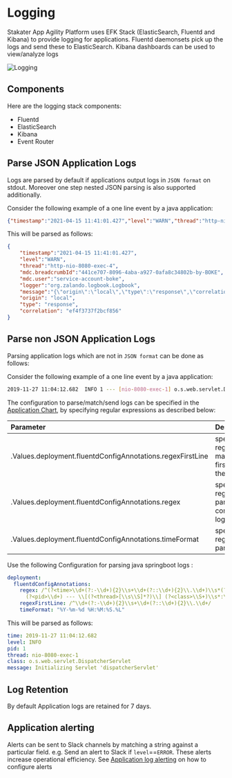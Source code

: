 # Logging

Stakater App Agility Platform uses EFK Stack (ElasticSearch, Fluentd and Kibana) to provide logging for applications. Fluentd daemonsets pick up the logs and send these to ElasticSearch. Kibana dashboards can be used to view/analyze logs

![Logging](./images/logging.jpg)

## Components

Here are the logging stack components:

- Fluentd
- ElasticSearch
- Kibana
- Event Router

## Parse JSON Application Logs

Logs are parsed by default if applications output logs in `JSON format` on stdout. Moreover one step nested JSON parsing is also supported additionally.

Consider the following example of a one line event by a java application:

```json
{"timestamp":"2021-04-15 11:41:01.427","level":"WARN","thread":"http-nio-8080-exec-4","mdc":{"breadcrumbId":"441ce707-8096-4aba-a927-0afa8c34802b-by-BOKE","user":"service-account-boke"},"logger":"org.zalando.logbook.Logbook","message":"{\"origin\":\"local\",\"type\":\"response\",\"correlation\":\"ef4f3737f2bcf856\"}"}
```

This will be parsed as follows:

```json
{
    "timestamp":"2021-04-15 11:41:01.427",
    "level":"WARN",
    "thread":"http-nio-8080-exec-4",
    "mdc.breadcrumbId":"441ce707-8096-4aba-a927-0afa8c34802b-by-BOKE",
    "mdc.user":"service-account-boke",
    "logger":"org.zalando.logbook.Logbook",
    "message":"{\"origin\":\"local\",\"type\":\"response\",\"correlation\":\"ef4f3737f2bcf856\"}",
    "origin": "local",
    "type": "response",
    "correlation": "ef4f3737f2bcf856"
}
```

## Parse non JSON Application Logs

Parsing application logs which are not in `JSON format` can be done as follows:

Consider the following example of a one line event by a java application:

```sh
2019-11-27 11:04:12.682  INFO 1 --- [nio-8080-exec-1] o.s.web.servlet.DispatcherServlet        : Initializing Servlet 'dispatcherServlet'
```

The configuration to parse/match/send logs can be specified in the [Application Chart](https://github.com/stakater-charts/application), by specifying regular expressions as described below:

| Parameter | Description |
|:---|:---|
|.Values.deployment.fluentdConfigAnnotations.regexFirstLine|specify the regex to match the first line of the log|
|.Values.deployment.fluentdConfigAnnotations.regex|specify the regex to parse the complete log entry|
|.Values.deployment.fluentdConfigAnnotations.timeFormat|specify the regex to parse time|

Use the following Configuration for parsing java springboot logs :

```yaml
deployment:
  fluentdConfigAnnotations:
    regex: /^(?<time>\\d+(?:-\\d+){2}\\s+\\d+(?::\\d+){2}\\.\\d+)\\s*(?<level>\\S+)
      (?<pid>\\d+) --- \\[(?<thread>[\\s\\S]*?)\\] (?<class>\\S+)\\s*:\\s*(?<message>[\\s\\S]*?)(?=\\g<time>|\\Z)/
    regexFirstLine: /^\\d+(?:-\\d+){2}\\s+\\d+(?::\\d+){2}\\.\\d+/
    timeFormat: "%Y-%m-%d %H:%M:%S.%L"
```

This will be parsed as follows:

```yaml
time: 2019-11-27 11:04:12.682
level: INFO
pid: 1
thread: nio-8080-exec-1
class: o.s.web.servlet.DispatcherServlet
message: Initializing Servlet 'dispatcherServlet'
```

## Log Retention

By default Application logs are retained for 7 days.

## Application alerting

Alerts can be sent to Slack channels by matching a string against a particular field. e.g. Send an alert to Slack if `level`==`ERROR`. These alerts increase operational efficiency. See [Application log alerting](../monitoring-stack/log-alerts.md#Application-Logs-Alerting) on how to configure alerts
